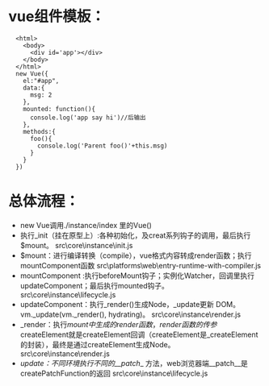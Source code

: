 # vue组件模板：
```vue
  <html>
    <body>
      <div id='app'></div>
    </body>
  </html>
  new Vue({
    el:"#app",
    data:{
      msg: 2
    },
    mounted: function(){
      console.log('app say hi')//后输出
    },
    methods:{
      foo(){
        console.log('Parent foo()'+this.msg)
      }
    }
  })
```

# 总体流程：
  - new Vue调用./instance/index 里的Vue()
  - 执行_init（挂在原型上）:各种初始化，及creat系列钩子的调用，最后执行$mount。 src\core\instance\init.js
  - $mount：进行编译转换（compile），vue格式内容转成render函数；执行mountComponent函数 src\platforms\web\entry-runtime-with-compiler.js
  - mountComponent :执行beforeMount钩子；实例化Watcher，回调里执行updateComponent；最后执行mounted钩子。 src\core\instance\lifecycle.js
  - updateComponent：执行_render()生成Node，_update更新 DOM。vm._update(vm._render(), hydrating)。  src\core\instance\render.js
  - _render：执行$mount中生成的render函数，render函数的传参$createElement就是createElement回调（createElement是_createElement的封装），最终是通过createElement生成Node。 src\core\instance\render.js
  - _update：不同环境执行不同的__patch__ 方法，web浏览器端__patch__是createPatchFunction的返回 src\core\instance\lifecycle.js